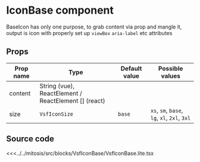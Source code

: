 # IconBase component

BaseIcon has only one purpose, to grab content via prop and mangle it, output is icon with properly set up `viewBox` `aria-label` etc attributes

<PlaygroundWrapper component="BaseIcon"/>


## Props

| Prop name             | Type                                   | Default value | Possible values |
|-----------------------|----------------------------------------|---------------|-----------------|
| content               | String (vue), ReactElement / ReactElement [] (react)|  |                 |
| size                  | `VsfIconSize`                          | `base`        | `xs`, `sm`, `base`, `lg`, `xl`, `2xl`, `3xl` |


## Source code

<<<../../mitosis/src/blocks/VsfIconBase/VsfIconBase.lite.tsx
